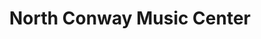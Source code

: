 ---
title: "North Conway Music Center"
url: /north-conway/north-conway-music-center/
shop: Musik
---